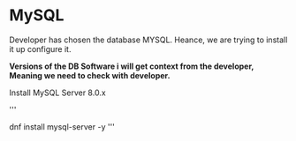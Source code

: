 # MySQL

Developer has chosen the database MYSQL. Heance, we are trying to install it up configure it.

**Versions of the DB Software i will get context from the developer, Meaning we need to check with developer.**

Install MySQL Server 8.0.x

'''

dnf install mysql-server -y
'''